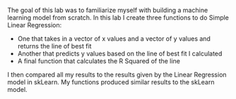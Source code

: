 The goal of this lab was to familiarize myself with building a machine learning model from scratch. In this lab I create three functions to do Simple Linear Regression: 

- One that takes in a vector of x values and a vector of y values and returns the line of best fit
- Another that predicts y values based on the line of best fit I calculated
- A final function that calculates the R Squared of the line

I then compared all my results to the results given by the Linear Regression model in skLearn. My functions produced similar results to the skLearn model.
